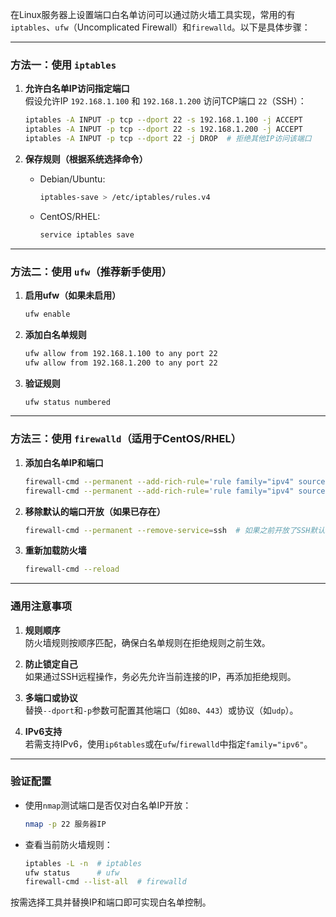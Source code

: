 

在Linux服务器上设置端口白名单访问可以通过防火墙工具实现，常用的有`iptables`、`ufw`（Uncomplicated Firewall）和`firewalld`。以下是具体步骤：

---

### **方法一：使用 `iptables`**
1. **允许白名单IP访问指定端口**  
   假设允许IP `192.168.1.100` 和 `192.168.1.200` 访问TCP端口 `22`（SSH）：
   ```bash
   iptables -A INPUT -p tcp --dport 22 -s 192.168.1.100 -j ACCEPT
   iptables -A INPUT -p tcp --dport 22 -s 192.168.1.200 -j ACCEPT
   iptables -A INPUT -p tcp --dport 22 -j DROP  # 拒绝其他IP访问该端口
   ```

2. **保存规则（根据系统选择命令）**  
   - Debian/Ubuntu:
     ```bash
     iptables-save > /etc/iptables/rules.v4
     ```
   - CentOS/RHEL:
     ```bash
     service iptables save
     ```

---

### **方法二：使用 `ufw`（推荐新手使用）**
1. **启用ufw（如果未启用）**  
   ```bash
   ufw enable
   ```

2. **添加白名单规则**  
   ```bash
   ufw allow from 192.168.1.100 to any port 22
   ufw allow from 192.168.1.200 to any port 22
   ```

3. **验证规则**  
   ```bash
   ufw status numbered
   ```

---

### **方法三：使用 `firewalld`（适用于CentOS/RHEL）**
1. **添加白名单IP和端口**  
   ```bash
   firewall-cmd --permanent --add-rich-rule='rule family="ipv4" source address="192.168.1.100" port protocol="tcp" port="22" accept'
   firewall-cmd --permanent --add-rich-rule='rule family="ipv4" source address="192.168.1.200" port protocol="tcp" port="22" accept'
   ```

2. **移除默认的端口开放（如果已存在）**  
   ```bash
   firewall-cmd --permanent --remove-service=ssh  # 如果之前开放了SSH默认端口
   ```

3. **重新加载防火墙**  
   ```bash
   firewall-cmd --reload
   ```

---

### **通用注意事项**
1. **规则顺序**  
   防火墙规则按顺序匹配，确保白名单规则在拒绝规则之前生效。

2. **防止锁定自己**  
   如果通过SSH远程操作，务必先允许当前连接的IP，再添加拒绝规则。

3. **多端口或协议**  
   替换`--dport`和`-p`参数可配置其他端口（如`80`、`443`）或协议（如`udp`）。

4. **IPv6支持**  
   若需支持IPv6，使用`ip6tables`或在`ufw`/`firewalld`中指定`family="ipv6"`。

---

### **验证配置**
- 使用`nmap`测试端口是否仅对白名单IP开放：
  ```bash
  nmap -p 22 服务器IP
  ```
- 查看当前防火墙规则：
  ```bash
  iptables -L -n  # iptables
  ufw status      # ufw
  firewall-cmd --list-all  # firewalld
  ```

按需选择工具并替换IP和端口即可实现白名单控制。
